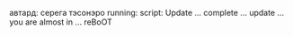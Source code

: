 автард: cерега тэсонэро
running: script: Update ... complete ... update ... you are almost in ... reBoOT

